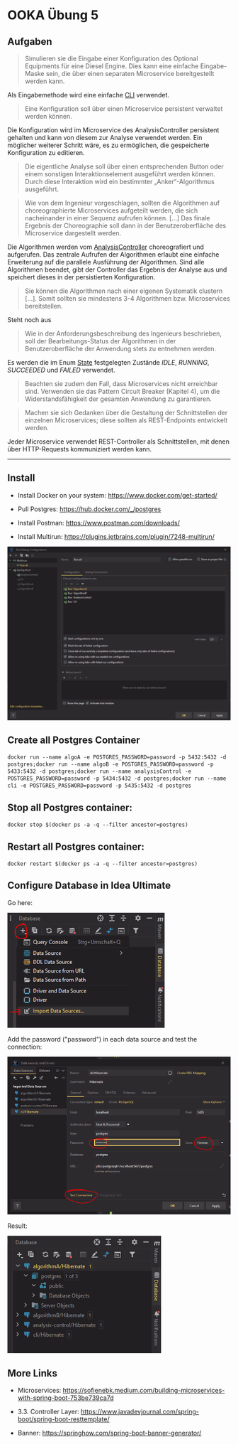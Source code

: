 # OOKA Übung 5

## Aufgaben

> Simulieren sie die Eingabe einer Konfiguration des Optional Equipments für eine Diesel Engine. 
> Dies kann eine einfache Eingabe-Maske sein, die über einen separaten Microservice 
> bereitgestellt werden kann.

Als Eingabemethode wird eine einfache [CLI](cli/src/main/java/com/ooka/cli/Cli.java) verwendet.

> Eine Konfiguration soll über einen Microservice persistent verwaltet werden können.

Die Konfiguration wird im Microservice des AnalysisController persistent gehalten und kann von 
diesem zur Analyse verwendet werden. Ein möglicher weiterer Schritt wäre, es zu ermöglichen, die 
gespeicherte Konfiguration zu editieren.

>Die eigentliche Analyse soll über einen entsprechenden Button oder einem sonstigen
> Interaktionselement ausgeführt werden können. Durch diese Interaktion wird ein bestimmter
> „Anker“-Algorithmus ausgeführt.


> Wie von dem Ingenieur vorgeschlagen, sollten die Algorithmen auf choreographierte Microservices 
> aufgeteilt werden, die sich nacheinander in einer Sequenz aufrufen können. [...] 
> Das finale Ergebnis der Choreographie soll dann in der Benutzeroberfläche des Microservice
> dargestellt werden.

Die Algorithmen werden vom [AnalysisController](analysis-control/src/main/java/com/ooka/analysis/AnalysisController.java) 
choreografiert und aufgerufen. Das zentrale Aufrufen der Algorithmen erlaubt eine einfache Erweiterung
auf die parallele Ausführung der Algorithmen. 
Sind alle Algorithmen beendet, gibt der Controller das Ergebnis der Analyse aus und speichert dieses
in der persistierten Konfiguration.

> Sie können die Algorithmen nach einer eigenen Systematik clustern [...]. Somit sollten sie 
> mindestens 3-4 Algorithmen bzw. Microservices bereitstellen.

Steht noch aus

> Wie in der Anforderungsbeschreibung des Ingenieurs beschrieben, soll der Bearbeitungs-Status
> der Algorithmen in der Benutzeroberfläche der Anwendung stets zu entnehmen werden.

Es werden die im Enum [State](analysis-control/src/main/java/com/ooka/analysis/State.java) festgelegten
Zustände *IDLE*, *RUNNING*, *SUCCEEDED* und *FAILED* verwendet.

> Beachten sie zudem den Fall, dass Microservices nicht erreichbar sind. Verwenden sie das 
> Pattern Circuit Breaker (Kapitel 4), um die Widerstandsfähigkeit der gesamten Anwendung 
> zu garantieren.



> Machen sie sich Gedanken über die Gestaltung der Schnittstellen der einzelnen Microservices;
> diese sollten als REST-Endpoints entwickelt werden.

Jeder Microservice verwendet REST-Controller als Schnittstellen, mit denen über HTTP-Requests
kommuniziert werden kann.

---

## Install

- Install Docker on your system: https://www.docker.com/get-started/

- Pull Postgres: https://hub.docker.com/_/postgres

- Install Postman: https://www.postman.com/downloads/

- Install Multirun: https://plugins.jetbrains.com/plugin/7248-multirun/

![img.png](img/multirun.png)

## Create all Postgres Container

```
docker run --name algoA -e POSTGRES_PASSWORD=password -p 5432:5432 -d postgres;docker run --name algoB -e POSTGRES_PASSWORD=password -p 5433:5432 -d postgres;docker run --name analysisControl -e POSTGRES_PASSWORD=password -p 5434:5432 -d postgres;docker run --name cli -e POSTGRES_PASSWORD=password -p 5435:5432 -d postgres
```

## Stop all Postgres container:

```
docker stop $(docker ps -a -q --filter ancestor=postgres)
```

## Restart all Postgres container:

```
docker restart $(docker ps -a -q --filter ancestor=postgres)
```

## Configure Database in Idea Ultimate

Go here:

![](img/db_0.png)

Add the password ("password") in each data source and test the connection:

![](img/db_1.png)

Result:

![](img/db_2.png)

## More Links

- Microservices: https://sofienebk.medium.com/building-microservices-with-spring-boot-753be739ca7d

- 3.3. Controller Layer: https://www.javadevjournal.com/spring-boot/spring-boot-resttemplate/

- Banner: https://springhow.com/spring-boot-banner-generator/